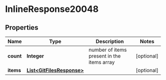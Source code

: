# InlineResponse20048

## Properties
Name | Type | Description | Notes
------------ | ------------- | ------------- | -------------
**count** | **Integer** | number of items present in the items array |  [optional]
**items** | [**List&lt;GitFilesResponse&gt;**](GitFilesResponse.md) |  |  [optional]
